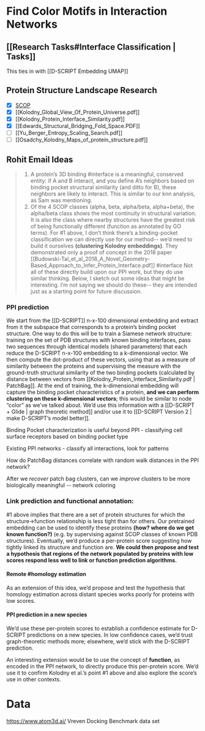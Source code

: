 # Find Color Motifs in Interaction Networks

## [[Research Tasks#Interface Classification | Tasks]]

This ties in with [[D-SCRIPT Embedding UMAP]]

## Protein Structure Landscape Research
- [x] [SCOP](http://scop.mrc-lmb.cam.ac.uk/)
- [x] [[Kolodny_Global_View_Of_Protein_Universe.pdf]]
- [x] [[Kolodny_Protein_Interface_Similarity.pdf]]
- [x] [[Edwards_Structural_Bridging_Fold_Space.PDF]]
- [ ] [[Yu_Berger_Entropy_Scaling_Search.pdf]]
- [ ] [[Osadchy_Kolodny_Maps_of_protein_structure.pdf]]

## Rohit Email Ideas
> 1. A protein’s 3D binding #interface is a meaningful, conserved entity: if A and B interact, and you define A’s neighbors based on binding pocket structural similarity (and ditto for B), these neighbors are likely to interact. This is similar to our knn analysis, as Sam was mentioning. 
> 2. Of the 4 SCOP classes (alpha, beta, alpha/beta, alpha+beta), the alpha/beta class shows the most continuity in structural variation. It is also the class where nearby structures have the greatest risk of being functionally different (function as annotated by GO terms).
> For #1 above, I don’t think there’s a binding-pocket classification we can directly use for our method-- we’d need to build it ourselves **(clustering Kolodny embeddings)**. They demonstrated only a proof of concept in the 2018 paper [[Budowski-Tal_et_al_2018_A_Novel_Geometry-Based_Approach_to_Infer_Protein_Interface.pdf]] #interface 
> Not all of these directly build upon our PPI work, but they do use similar thinking. Below, I sketch out some ideas that might be interesting. I’m not saying we should do these-- they are intended just as a starting point for future discussion.

### PPI prediction
We start from the [[D-SCRIPT]] n-x-100 dimensional embedding and extract from it the subspace that corresponds to a protein’s binding pocket structure. One way to do this will be to train a Siamese network structure: training on the set of PDB structures with known binding interfaces, pass two sequences through identical models (shared parameters) that each reduce the D-SCRIPT n-x-100 embedding to a k-dimensional vector. We then compute the dot-product of these vectors, using that as a measure of similarity between the proteins and supervising the measure with the ground-truth structural similarity of the two binding pockets (calculated by distance between vectors from [[Kolodny_Protein_Interface_Similarity.pdf | PatchBag]]. At the end of training, the k-dimensional embedding will capture the binding pocket characteristics of a protein, **and we can perform clustering on these k-dimensional vectors**; this would be similar to node “color” as we’ve talked about. We’d use this information with a [[D-SCRIPT + Glide | graph theoretic method]] and/or use it to [[D-SCRIPT Version 2 | make D-SCRIPT’s model better]]. 

Binding Pocket characterization is useful beyond PPI - classifying cell surface receptors based on binding pocket type

Existing PPI networks - classify all interactions, look for patterns

How do PatchBag distances correlate with random walk distances in the PPI network?

After we _recover_ patch bag clusters, can we _improve_ clusters to be more biologically meaningful -- network coloring

### Link prediction and functional annotation:
#1 above implies that there are a set of protein structures for which the structure->function relationship is less tight than for others. Our pretrained embedding can be used to identify these proteins **(how? where do we get known function?)** (e.g. by supervising against SCOP classes of known PDB structures). Eventually, we’d produce a per-protein score suggesting how tightly linked its structure and function are. **We could then propose and test a hypothesis that regions of the network populated by proteins with low scores respond less well to link or function prediction algorithms.**

#### Remote #homology estimation
As an extension of this idea, we’d propose and test the hypothesis that homology estimation across distant species works poorly for proteins with low scores. 

#### PPI prediction in a new species
We’d use these per-protein scores to establish a confidence estimate for D-SCRIPT predictions on a new species. In low confidence cases, we’d trust graph-theoretic methods more; elsewhere, we’d stick with the D-SCRIPT prediction. 

An interesting extension would be to use the concept of **function**, as encoded in the PPI network, to directly produce this per-protein score. We’d use it to confirm Kolodny et al.’s point #1 above and also explore the score’s use in other contexts. 

# Data
https://www.atom3d.ai/
Vreven Docking Benchmark data set
